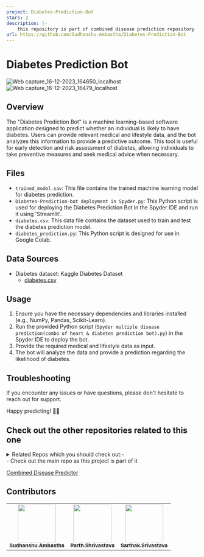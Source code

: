 ```yaml
---
project: Diabetes-Prediction-Bot
stars: 2
description: |-
    this repository is part of combined disease prediction repository
url: https://github.com/Sudhanshu-Ambastha/Diabetes-Prediction-Bot
---
```


# Diabetes Prediction Bot

![Web capture_16-12-2023_164650_localhost](https://github.com/Sudhanshu-Ambastha/Google-background/assets/135802131/e7d04e9a-650a-43da-88e0-a2e3f1806cc1)
![Web capture_16-12-2023_16479_localhost](https://github.com/Sudhanshu-Ambastha/Google-background/assets/135802131/ed9036b2-b99d-45db-923e-12d3e129447b)

## Overview

The "Diabetes Prediction Bot" is a machine learning-based software application designed to predict whether an individual is likely to have diabetes. Users can provide relevant medical and lifestyle data, and the bot analyzes this information to provide a predictive outcome. This tool is useful for early detection and risk assessment of diabetes, allowing individuals to take preventive measures and seek medical advice when necessary.

## Files

- `trained_model.sav`: This file contains the trained machine learning model for diabetes prediction.
- `Diabetes-Prediction-bot deployment in Spyder.py`: This Python script is used for deploying the Diabetes Prediction Bot in the Spyder IDE and run it using 'Streamlit'.
- `diabetes.csv`: This data file contains the dataset used to train and test the diabetes prediction model.
- `diabetes_prediction.py`: This Python script is designed for use in Google Colab.

## Data Sources

- Diabetes dataset: Kaggle Diabetes Dataset
  - [diabetes.csv](https://www.kaggle.com/datasets/akshaydattatraykhare/diabetes-dataset)

## Usage

1. Ensure you have the necessary dependencies and libraries installed (e.g., NumPy, Pandas, Scikit-Learn).
2. Run the provided Python script (`Spyder multiple disease prediction(combo of heart & diabetes prediction bot).py`) in the Spyder IDE to deploy the bot.
3. Provide the required medical and lifestyle data as input.
4. The bot will analyze the data and provide a prediction regarding the likelihood of diabetes.

## Troubleshooting
If you encounter any issues or have questions, please don't hesitate to reach out for support.

Happy predicting! 🤖💙

## Check out the other repositories related to this one
<details>
<summary>Related Repos which you should check out:-</summary>

![Web capture_16-12-2023_162351_localhost](https://github.com/Sudhanshu-Ambastha/Google-background/assets/135802131/10dc50a7-ac7d-4972-bf52-736f448a6ca4)  
- [Heart Disease Prediction Bot](https://github.com/Sudhanshu-Ambastha/Heart-Disease-Prediction-Bot)

![Web capture_16-12-2023_16267_localhost](https://github.com/Sudhanshu-Ambastha/Google-background/assets/135802131/a7e19e30-aa09-4838-85c2-f1b69d2949cd)
- [Multiple Disease Prediction Bot](https://github.com/Sudhanshu-Ambastha/Multiple-Disease-Prediction-Bot)
  
</details>
- Check out the main repo as this project is part of it

[Combined Disease Predictor](https://github.com/Sudhanshu-Ambastha/Combined-Disease-Prediction-Bot)
## Contributors
<table>
    <tr>
        <td align="center">
        <a href="http://github.com/Sudhanshu-Ambastha">
            <img src="https://avatars.githubusercontent.com/u/135802131?v=4" width="100px;" alt=""/>
            <br />
            <sub><b>Sudhanshu Ambastha </b></sub>
        </a>
        <br />
    </td>
    <td align="center">
        <a href="https://github.com/Vishwas567917">
            <img src="https://avatars.githubusercontent.com/u/139749696?s=100&v=4" width="100px;" alt=""/>
            <br />
            <sub><b>Parth Shrivastava</b></sub>
        </a>
        <br />
    </td>
    <td align="center">
        <a href="https://github.com/Sarthak966829">
            <img src="https://avatars.githubusercontent.com/u/139750289?s=100&v=4" width="100px;" alt=""/>
            <br />
            <sub><b>Sarthak Srivastava</b></sub>
        </a>
        <br />
    </td>
    </tr>
</table>

